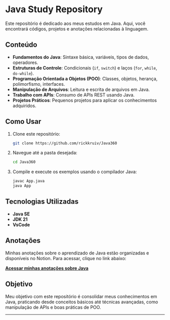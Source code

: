 # Java Study Repository

Este repositório é dedicado aos meus estudos em Java. Aqui, você encontrará códigos, projetos e anotações relacionadas à linguagem.

## Conteúdo

- **Fundamentos do Java**: Sintaxe básica, variáveis, tipos de dados, operadores.
- **Estruturas de Controle**: Condicionais (`if`, `switch`) e laços (`for`, `while`, `do-while`).
- **Programação Orientada a Objetos (POO)**: Classes, objetos, herança, polimorfismo, interfaces.
- **Manipulação de Arquivos**: Leitura e escrita de arquivos em Java.
- **Trabalho com APIs**: Consumo de APIs REST usando Java.
- **Projetos Práticos**: Pequenos projetos para aplicar os conhecimentos adquiridos.

## Como Usar

1. Clone este repositório:
   ```bash
   git clone https://github.com/rickkruiv/Java360
   ```
2. Navegue até a pasta desejada:
   ```bash
   cd Java360
   ```
3. Compile e execute os exemplos usando o compilador Java:
   ```bash
   javac App.java
   java App
   ```

## Tecnologias Utilizadas

- **Java SE**
- **JDK 21** 
- **VsCode**

## Anotações

Minhas anotações sobre o aprendizado de Java estão organizadas e disponíveis no Notion. Para acessar, clique no link abaixo:

[**Acessar minhas anotações sobre Java**](https://deeply-ground-9ba.notion.site/APRENDENDO-JAVA-17fdc85b4bc5803fba2beca5c4fc0056)

## Objetivo

Meu objetivo com este repositório é consolidar meus conhecimentos em Java, praticando desde conceitos básicos até técnicas avançadas, como manipulação de APIs e boas práticas de POO.

---

